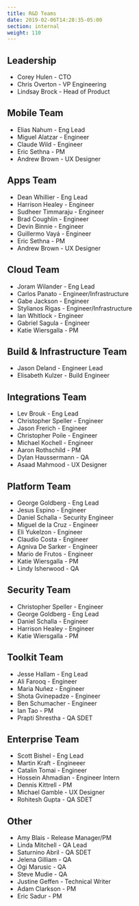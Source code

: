 ```yaml
---
title: R&D Teams
date: 2019-02-06T14:28:35-05:00
section: internal
weight: 110
---
```


## Leadership

* Corey Hulen - CTO
* Chris Overton - VP Engineering
* Lindsay Brock - Head of Product

## Mobile Team

* Elias Nahum - Eng Lead
* Miguel Alatzar - Engineer
* Claude Wild - Engineer
* Eric Sethna - PM
* Andrew Brown - UX Designer

## Apps Team

* Dean Whillier - Eng Lead
* Harrison Healey - Engineer
* Sudheer Timmaraju - Engineer
* Brad Coughlin - Engineer
* Devin Binnie - Engineer
* Guillermo Vayá - Engineer
* Eric Sethna - PM
* Andrew Brown - UX Designer

## Cloud Team

* Joram Wilander - Eng Lead
* Carlos Panato - Engineer/Infrastructure
* Gabe Jackson - Engineer
* Stylianos Rigas - Engineer/Infrastructure
* Ian Whitlock - Engineer
* Gabriel Sagula - Engineer
* Katie Wiersgalla - PM

## Build & Infrastructure Team

* Jason Deland - Engineer Lead
* Elisabeth Kulzer - Build Engineer

## Integrations Team

* Lev Brouk - Eng Lead
* Christopher Speller - Engineer
* Jason Frerich - Engineer
* Christopher Poile - Engineer
* Michael Kochell - Engineer
* Aaron Rothschild - PM
* Dylan Haussermann - QA
* Asaad Mahmood - UX Designer

## Platform Team

* George Goldberg - Eng Lead
* Jesus Espino - Engineer
* Daniel Schalla - Security Engineer
* Miguel de la Cruz - Engineer
* Eli Yukelzon - Engineer
* Claudio Costa - Engineer
* Agniva De Sarker - Engineer
* Mario de Frutos - Engineer
* Katie Wiersgalla - PM
* Lindy Isherwood - QA

## Security Team

* Christopher Speller - Engineer
* George Goldberg - Eng Lead
* Daniel Schalla - Engineer
* Harrison Healey - Engineer
* Katie Wiersgalla - PM

## Toolkit Team

* Jesse Hallam - Eng Lead
* Ali Farooq - Engineer
* Maria Nuñez - Engineer
* Shota Gvinepadze - Engineer
* Ben Schumacher - Engineer
* Ian Tao - PM
* Prapti Shrestha - QA SDET

## Enterprise Team
* Scott Bishel - Eng Lead
* Martin Kraft - Engineeer
* Catalin Tomai - Engineer
* Hossein Ahmadian - Engineer Intern
* Dennis Kittrell - PM 
* Michael Gamble - UX Designer
* Rohitesh Gupta - QA SDET

## Other

* Amy Blais - Release Manager/PM
* Linda Mitchell - QA Lead
* Saturnino Abril - QA SDET
* Jelena Gilliam - QA
* Ogi Marusic - QA
* Steve Mudie - QA
* Justine Geffen - Technical Writer
* Adam Clarkson - PM
* Eric Sadur - PM
